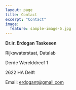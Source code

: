 ```yaml
---
layout: page
title: Contact
excerpt: "Contact"
image:
  feature: sample-image-5.jpg
---
```




**Dr.ir. Erdogan Taskesen**

Rijkswaterstaat, Datalab

Derde Werelddreef 1

2622 HA Delft

Email: [erdogant@gmail.com](mailto:erdogant@gmail.com)
